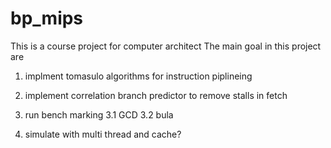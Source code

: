 bp_mips
=======

This is a course project for computer architect
The main goal in this project are
1. implment tomasulo algorithms for instruction piplineing
2. implement correlation branch predictor to remove stalls in fetch 
3. run bench marking
  3.1 GCD
  3.2 bula

4. simulate with multi thread and cache?